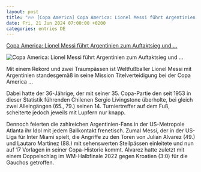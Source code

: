 ```yaml
---
layout: post
title: "🔥🔥 [Copa America] Copa America: Lionel Messi führt Argentinien zum Auftaktsieg und ..."
date: Fri, 21 Jun 2024 07:00:00 +0200
categories: entries DE
---
```

[Copa America: Lionel Messi führt Argentinien zum Auftaktsieg und ...](https://www.spox.com/de/sport/fussball/international/2406/News/lionel-messi-fuehrt-argentinien-zum-auftaktsieg-bei-der-copa-america-und-stellt-rekord-auf.html)

![Copa America: Lionel Messi führt Argentinien zum Auftaktsieg und ...](https://www.spox.com/de/sport/fussball/international/2406/Bilder/lionel-messi-copa-america-kanada-1600.jpg)

Mit einem Rekord und zwei Traumpässen ist Weltfußballer Lionel Messi mit Argentinien standesgemäß in seine Mission Titelverteidigung bei der Copa America ...

Dabei hatte der 36-Jährige, der mit seiner 35. Copa-Partie den seit 1953 in dieser Statistik führenden Chilenen Sergio Livingstone überholte, bei gleich zwei Alleingängen (65., 79.) seinen 14. Turniertreffer auf dem Fuß, scheiterte jedoch jeweils mit Lupfern nur knapp.

Dennoch feierten die zahlreichen Argentinien-Fans in der US-Metropole Atlanta ihr Idol mit jedem Ballkontakt frenetisch. Zumal Messi, der in der US-Liga für Inter Miami spielt, die Angriffe zu den Toren von Julian Alvarez (49.) und Lautaro Martinez (88.) mit sehenswerten Steilpässen einleitete und nun auf 17 Vorlagen in seiner Copa-Historie kommt. Alvarez hatte zuletzt mit einem Doppelschlag im WM-Halbfinale 2022 gegen Kroatien (3:0) für die Gauchos getroffen.

